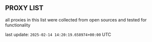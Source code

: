 ## PROXY LIST

all proxies in this list were collected from open sources and tested for functionality

last update: `2025-02-14 14:20:19.658974+00:00` UTC